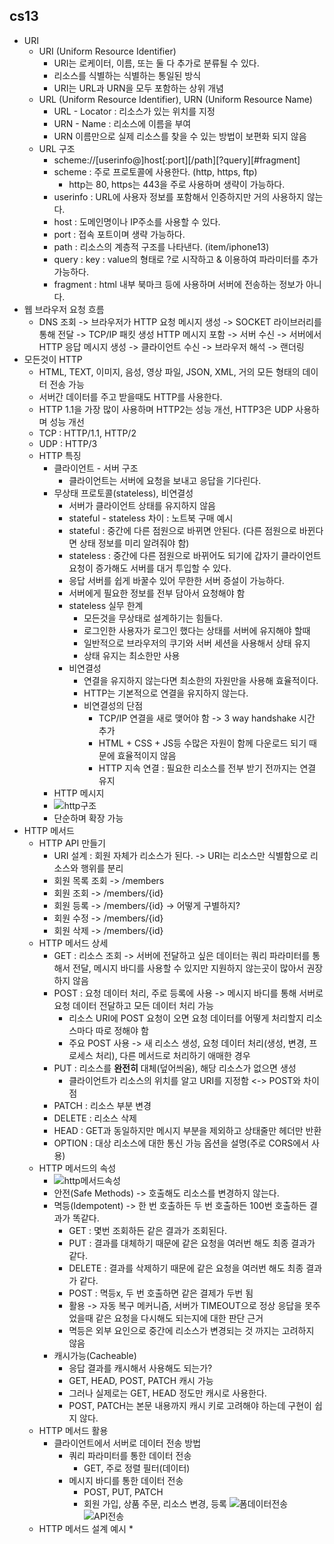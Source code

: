 cs13
--------------

* URI
    * URI (Uniform Resource Identifier)
        * URI는 로케이터, 이름, 또는 둘 다 추가로 분류될 수 있다.
        * 리소스를 식별하는 식별하는 통일된 방식
        * URI는 URL과 URN을 모두 포함하는 상위 개념
    * URL (Uniform Resource Identifier), URN (Uniform Resource Name)
        * URL - Locator : 리소스가 있는 위치를 지정
        * URN - Name : 리소스에 이름을 부여
        * URN 이름만으로 실제 리소스를 찾을 수 있는 방법이 보편화 되지 않음
    * URL 구조
        * scheme://[userinfo@]host[:port][/path][?query][#fragment]
        * scheme : 주로 프로토콜에 사용한다. (http, https, ftp)
            * http는 80, https는 443을 주로 사용하며 생략이 가능하다.
        * userinfo : URL에 사용자 정보를 포함해서 인증하지만 거의 사용하지 않는다.
        * host : 도메인명이나 IP주소를 사용할 수 있다.
        * port : 접속 포트이며 생략 가능하다.
        * path : 리소스의 계층적 구조를 나타낸다. (item/iphone13)
        * query : key : value의 형태로 ?로 시작하고 & 이용하여 파라미터를 추가 가능하다.
        * fragment : html 내부 북마크 등에 사용하며 서버에 전송하는 정보가 아니다.
* 웹 브라우저 요청 흐름
    * DNS 조회 -> 브라우저가 HTTP 요청 메시지 생성 -> SOCKET 라이브러리를 통해 전달 -> TCP/IP 패킷 생성 HTTP 메시지 포함 -> 서버 수신
      -> 서버에서 HTTP 응답 메시지 생성 -> 클라이언트 수신 -> 브라우저 해석 -> 랜더링
* 모든것이 HTTP
    * HTML, TEXT, 이미지, 음성, 영상 파일, JSON, XML, 거의 모든 형태의 데이터 전송 가능
    * 서버간 데이터를 주고 받을때도 HTTP를 사용한다.
    * HTTP 1.1을 가장 많이 사용하며 HTTP2는 성능 개선, HTTP3은 UDP 사용하며 성능 개선
    * TCP : HTTP/1.1, HTTP/2
    * UDP : HTTP/3
    * HTTP 특징
        * 클라이언트 - 서버 구조
            * 클라이언트는 서버에 요청을 보내고 응답을 기다린다.
        * 무상태 프로토콜(stateless), 비연결성
            * 서버가 클라이언트 상태를 유지하지 않음
            * stateful - stateless 차이 : 노트북 구매 예시
            * stateful : 중간에 다른 점원으로 바뀌면 안된다. (다른 점원으로 바뀐다면 상태 정보를 미리 알려줘야 함)
            * stateless : 중간에 다른 점원으로 바뀌어도 되기에 갑자기 클라이언트 요청이 증가해도 서버를 대거 투입할 수 있다.
            * 응답 서버를 쉽게 바꿀수 있어 무한한 서버 증설이 가능하다.
            * 서버에게 필요한 정보를 전부 담아서 요청해야 함
            * stateless 실무 한계
                * 모든것을 무상태로 설계하기는 힘들다.
                * 로그인한 사용자가 로그인 했다는 상태를 서버에 유지해야 할때
                * 일반적으로 브라우저의 쿠기와 서버 세션을 사용해서 상태 유지
                * 상태 유지는 최소한만 사용
            * 비연결성
                * 연결을 유지하지 않는다면 최소한의 자원만을 사용해 효율적이다.
                * HTTP는 기본적으로 연결을 유지하지 않는다.
                * 비연결성의 단점
                    * TCP/IP 연결을 새로 맺어야 함 -> 3 way handshake 시간 추가
                    * HTML + CSS + JS등 수많은 자원이 함께 다운로드 되기 때문에 효율적이지 않음
                    * HTTP 지속 연결 : 필요한 리소스를 전부 받기 전까지는 연결 유지
        * HTTP 메시지
        * ![http구조](https://user-images.githubusercontent.com/77956808/219685206-05e226f6-f46e-4250-a962-b042ea558a14.png)
        * 단순하며 확장 가능
* HTTP 메서드
    * HTTP API 만들기
        * URI 설계 : 회원 자체가 리소스가 된다. -> URI는 리소스만 식별함으로 리소스와 행위를 분리
        * 회원 목록 조회 -> /members
        * 회원 조회 -> /members/{id}
        * 회원 등록 -> /members/{id} -> 어떻게 구별하지?
        * 회원 수정 -> /members/{id}
        * 회원 삭제 -> /members/{id}
    * HTTP 메서드 상세
        * GET : 리소스 조회 -> 서버에 전달하고 싶은 데이터는 쿼리 파라미터를 통해서 전달, 메시지 바디를 사용할 수 있지만 지원하지 않는곳이 많아서 권장하지 않음
        * POST : 요청 데이터 처리, 주로 등록에 사용 -> 메시지 바디를 통해 서버로 요청 데이터 전달하고 모든 데이터 처리 가능
            * 리소스 URI에 POST 요청이 오면 요청 데이터를 어떻게 처리할지 리소스마다 따로 정해야 함
            * 주요 POST 사용 -> 새 리소스 생성, 요청 데이터 처리(생성, 변경, 프로세스 처리), 다른 메서드로 처리하기 애매한 경우
        * PUT : 리소스를 __완전히__ 대체(덮어씌움), 해당 리소스가 없으면 생성
            * 클라이언트가 리소스의 위치를 알고 URI를 지정함 <-> POST와 차이점
        * PATCH : 리소스 부분 변경
        * DELETE : 리소스 삭제
        * HEAD : GET과 동일하지만 메시지 부분을 제외하고 상태줄만 헤더만 반환
        * OPTION : 대상 리소스에 대한 통신 가능 옵션을 설명(주로 CORS에서 사용)
    * HTTP 메서드의 속성
        * ![http메서드속성](https://user-images.githubusercontent.com/77956808/219697396-c239cd4c-b01a-4ef0-916e-4ba9c001b075.png)
        * 안전(Safe Methods) -> 호출해도 리소스를 변경하지 않는다.
        * 멱등(Idempotent) -> 한 번 호출하든 두 번 호출하든 100번 호출하든 결과가 똑같다.
            * GET : 몇번 조회하든 같은 결과가 조회된다.
            * PUT : 결과를 대체하기 때문에 같은 요청을 여러번 해도 최종 결과가 같다.
            * DELETE : 결과를 삭제하기 때문에 같은 요청을 여러번 해도 최종 결과가 같다.
            * POST : 멱등x, 두 번 호출하면 같은 결제가 두번 됨
            * 활용 -> 자동 복구 메커니즘, 서버가 TIMEOUT으로 정상 응답을 못주었을때 같은 요청을 다시해도 되는지에 대한 판단 근거
            * 멱등은 외부 요인으로 중간에 리소스가 변경되는 것 까지는 고려하지 않음
        * 캐시가능(Cacheable)
            * 응답 결과를 캐시해서 사용해도 되는가?
            * GET, HEAD, POST, PATCH 캐시 가능
            * 그러나 실제로는 GET, HEAD 정도만 캐시로 사용한다.
            * POST, PATCH는 본문 내용까지 캐시 키로 고려해야 하는데 구현이 쉽지 않다.
    * HTTP 메서드 활용
        * 클라이언트에서 서버로 데이터 전송 방법
            * 쿼리 파라미터를 통한 데이터 전송
                * GET, 주로 정렬 필터(데이터)
            * 메시지 바디를 통한 데이터 전송
                * POST, PUT, PATCH
                * 회원 가입, 상품 주문, 리소스 변경, 등록
                  ![폼데이터전송](https://user-images.githubusercontent.com/77956808/219703637-ad8c8f67-9309-4ca3-a0fa-82e26e765156.png)
                  ![API전송](https://user-images.githubusercontent.com/77956808/219703670-8fa407fe-a8f0-4253-80a0-38ede0f73a9e.png)
    * HTTP 메서드 설계 예시
        * 

